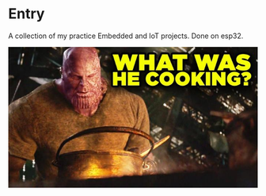 # Entry

A collection of my practice Embedded and IoT projects. Done on esp32.

![asdsad](https://github.com/wisdan31/IoT_projects/blob/main/assets/picture.jpeg?raw=true)